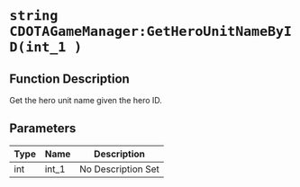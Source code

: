 # `string CDOTAGameManager:GetHeroUnitNameByID(int_1 )`
## Function Description
Get the hero unit name given the hero ID.
## Parameters
Type|Name|Description
--|--|--
int|int_1|No Description Set
